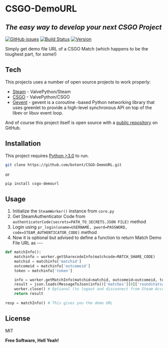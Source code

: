 # CSGO-DemoURL
## _The easy way to develop your next CSGO Project_
[![GitHub issues](https://img.shields.io/github/issues/botent/CSGO-DemoURL?style=for-the-badge)](https://github.com/botent/CSGO-DemoURL/issues)  [![Build Status](https://img.shields.io/badge/Build-Passing-brightgreen?style=for-the-badge)](https://github.com/botent/CSGO-DemoURL) [![Version](https://img.shields.io/badge/Version-1.11-informational?style=for-the-badge)](https://github.com/botent/CSGO-DemoURL)

Simply get demo file URL of a CSGO Match (which happens to be the toughest part, for some!)


## Tech

This projects uses a number of open source projects to work properly:

- [Steam](https://github.com/ValvePython/steam) - ValvePython/Steam
- [CSGO](https://github.com/ValvePython/csgo) - ValvePython/CSGO
- [Gevent](https://github.com/gevent/gevent) - gevent is a coroutine -based Python networking library that uses greenlet to provide a high-level synchronous API on top of the libev or libuv event loop.


And of course this project itself is open source with a [public repository](https://github.com/botent/CSGO-DemoURL) on GitHub.

## Installation

This project requires [Python >3.0](https://python.org/) to run.

```sh
git clone https://github.com/botent/CSGO-DemoURL.git
```
or
```sh
pip install csgo-demourl
```

## Usage

1. Initialize the ```SteamWorker()```  instance from ```core.py```
2. Get SteamAuthenticator Code from ```authenticatorCode(secrets=PATH_TO_SECRETS.JSON FILE)``` method
3. Login using ```pr_login(uname=USERNAME, pword=PASSWORD, code=STEAM_AUTHENTICATOR_CODE)``` method
4. Now it is optional but advised to define a function to return Match Demo File URL as ---
```python
def matchInfo():
    matchinfo = worker.getSharecodeInfo(matchcode=MATCH_SHARE_CODE)
    matchid = matchinfo['matchid']
    outcomeid = matchinfo['outcomeid']
    token = matchinfo['token']

    info = worker.getMatchInfo(matchid=matchid, outcomeid=outcomeid, token=token)
    result = json.loads(MessageToJson(info))['matches'][0]['roundstatsall'][23]['map']
    worker.close() # Optional (to logout and disconnect from Steam Account)
    return result
    
resp = matchInfo() # This gives you the demo URL
```

## License

MIT

**Free Software, Hell Yeah!**


